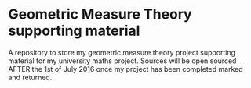 # Geometric Measure Theory supporting material
A repository to store my geometric measure theory project supporting material for my university maths project. Sources will be open sourced AFTER the 1st of July 2016 once my project has been completed marked and returned.
